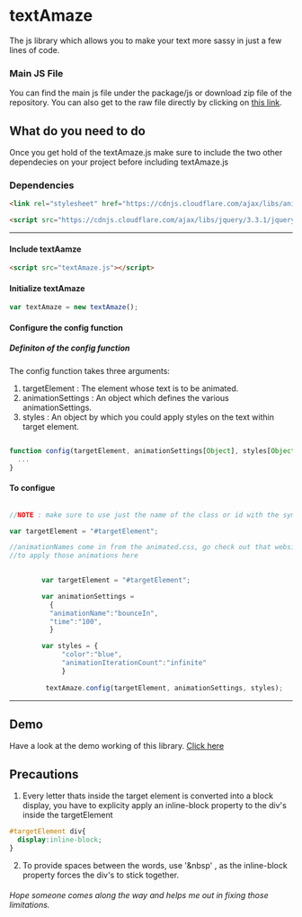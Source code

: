 # textAmaze

The js library which allows you to make your text more sassy in just a few lines of code.

### Main JS File

You can find the main js file under the package/js or download zip file of the repository.
You can also get to the raw file directly by clicking on [this link](https://raw.githubusercontent.com/Ronak99/textAmaze.js/gh-pages/js/textAmaze.js).

## What do you need to do

Once you get hold of the textAmaze.js make sure to include the two other dependecies on your project before including textAmaze.js

### Dependencies

~~~ html
<link rel="stylesheet" href="https://cdnjs.cloudflare.com/ajax/libs/animate.css/3.5.2/animate.min.css" />
~~~

~~~ html
<script src="https://cdnjs.cloudflare.com/ajax/libs/jquery/3.3.1/jquery.min.js"></script>
~~~

-----------

#### Include textAamze
~~~ html
<script src="textAmaze.js"></script>
~~~

#### Initialize textAmaze
~~~javascript
var textAmaze = new textAmaze();
~~~

#### Configure the config function

##### Definiton of the config function

The config function takes three arguments:
1. targetElement : The element whose text is to be animated.
2. animationSettings : An object which defines the various animationSettings.
3. styles : An object by which you could apply styles on the text within target element.

~~~javascript

function config(targetElement, animationSettings[Object], styles[Object]){
  ...
}

~~~

#### To configue

~~~javascript

//NOTE : make sure to use just the name of the class or id with the symbol and not $("#targetElement")

var targetElement = "#targetElement";

//animationNames come in from the animated.css, go check out that website and try 
//to apply those animations here

		
		var targetElement = "#targetElement";

		var animationSettings = 
		  {
		  "animationName":"bounceIn",
		  "time":"100",
		  }

		var styles = {
			 "color":"blue",
			 "animationIterationCount":"infinite"
			 }
  
		 textAmaze.config(targetElement, animationSettings, styles); 
~~~

-----------------

## Demo

Have a look at the demo working of this library. [Click here](https://ronak99.github.io/textAmaze.js/index.html)

## Precautions

1. Every letter thats inside the target element is converted into a block display, you have to explicity apply an inline-block property to the div's inside the targetElement

~~~css
#targetElement div{
  display:inline-block;
}
~~~

2. To provide spaces between the words, use '&nbsp' , as the inline-block property forces the div's to stick together.

###### Hope someone comes along the way and helps me out in fixing those limitations.





